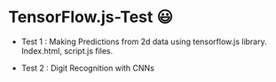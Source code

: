 # TensorFlow.js-Test :smiley:
* Test 1 : Making Predictions from 2d data using tensorflow.js library.
         Index.html, script.js files.  

* Test 2 :  Digit Recognition with CNNs